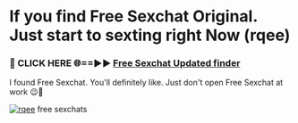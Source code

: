 # If you find Free Sexchat Original. Just start to sexting right Now (rqee)

<h3>🔴 CLICK HERE 🌐==►► <a href="https://tinyurl.com/mtbk5fxa" rel="nofollow">Free Sexchat Updated finder</a></h3>

I found Free Sexchat. You'll definitely like. Just don't open Free Sexchat at work 😉💬

[![rqee](https://i.imgur.com/Q8WKrnY.jpeg)](https://tinyurl.com/mtbk5fxa)
free sexchats